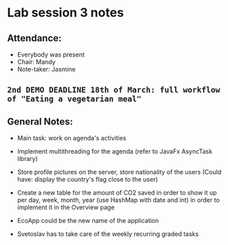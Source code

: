 # Lab session 3 notes

## Attendance:
* Everybody was present
* Chair: Mandy
* Note-taker: Jasmine

## `2nd DEMO DEADLINE 18th of March: full workflow of "Eating a vegetarian meal"`

## General Notes:
* Main task: work on agenda's activities

* Implement multithreading for the agenda (refer to JavaFx AsyncTask library)
 
* Store profile pictures on the server, store nationality of the users (Could have: display the country's flag close to the user)

* Create a new table for the amount of CO2 saved in order to show it up per day, week, month, year (use HashMap with date and int) in order to implement it in the Overview page

* EcoApp could be the new name of the application

* Svetoslav has to take care of the weekly recurring graded tasks